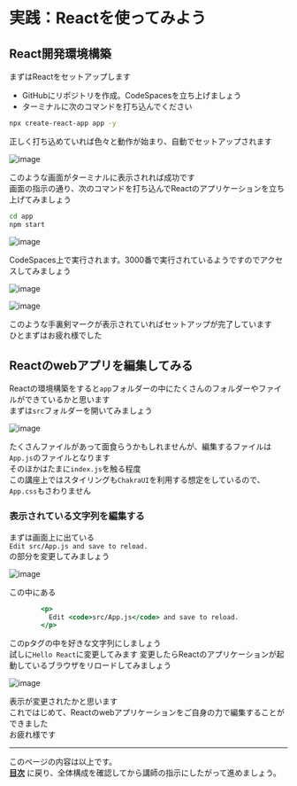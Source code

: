 # 実践：Reactを使ってみよう

## React開発環境構築

まずはReactをセットアップします

- GitHubにリポジトリを作成。CodeSpacesを立ち上げましょう
- ターミナルに次のコマンドを打ち込んでください

```bash
npx create-react-app app -y
```

正しく打ち込めていれば色々と動作が始まり、自動でセットアップされます

![image](https://i.gyazo.com/bd808a4adf2eca6934c110c162665c6c.png)

このような画面がターミナルに表示されれば成功です  
画面の指示の通り、次のコマンドを打ち込んでReactのアプリケーションを立ち上げてみましょう

```bash
cd app
npm start
```

![image](https://i.gyazo.com/f7d69afd5fe4d6123de604669f2f3327.png)

CodeSpaces上で実行されます。3000番で実行されているようですのでアクセスしてみましょう

![image](https://i.gyazo.com/3daa2230198ef61bc7f89c3313dc59f8.png)

![image](https://i.gyazo.com/606154e816a215a6183ba15cd6b24e31.png)

このような手裏剣マークが表示されていればセットアップが完了しています  
ひとまずはお疲れ様でした

## Reactのwebアプリを編集してみる

Reactの環境構築をすると`app`フォルダーの中にたくさんのフォルダーやファイルができているかと思います  
まずは`src`フォルダーを開いてみましょう

![image](https://i.gyazo.com/1663fd1c8f410d776fc36911c369bab8.png)

たくさんファイルがあって面食らうかもしれませんが、編集するファイルは`App.js`のファイルとなります  
そのほかはたまに`index.js`を触る程度  
この講座上ではスタイリングも`ChakraUI`を利用する想定をしているので、`App.css`もさわりません

### 表示されている文字列を編集する

まずは画面上に出ている  
`Edit src/App.js and save to reload.`  
の部分を変更してみましょう  

![image](https://i.gyazo.com/571d971162a47bd7f458e4dfe9e3d357.png)

この中にある

```jsx
        <p>
          Edit <code>src/App.js</code> and save to reload.
        </p>
```

このpタグの中を好きな文字列にしましょう  
試しに`Hello React`に変更してみます
変更したらReactのアプリケーションが起動しているブラウザをリロードしてみましょう

![image](https://i.gyazo.com/233f037f49e69ab31b3d70937759b515.png)

表示が変更されたかと思います  
これではじめて、Reactのwebアプリケーションをご自身の力で編集することができました  
お疲れ様です

---

このページの内容は以上です。  
**[目次](./readme.md)** に戻り、全体構成を確認してから講師の指示にしたがって進めましょう。
